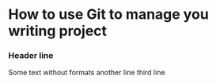 # How to use Git to manage you writing project

### Header line
Some text without formats
another line
third line
